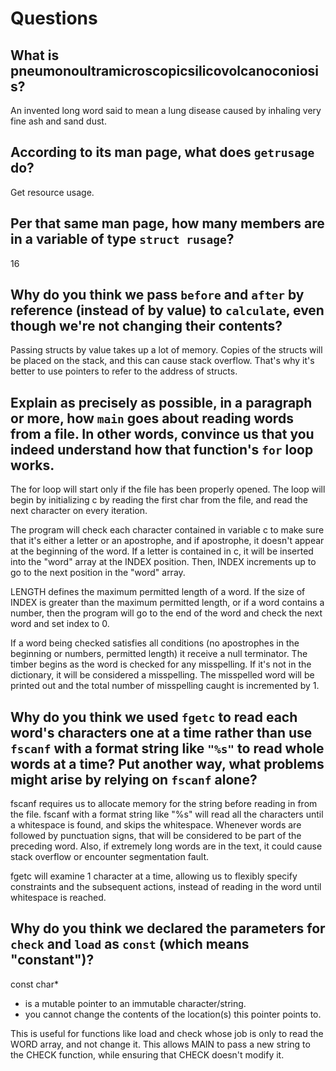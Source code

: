 # Questions

## What is pneumonoultramicroscopicsilicovolcanoconiosis?

An invented long word said to mean a lung disease caused by inhaling very fine ash and sand dust.

## According to its man page, what does `getrusage` do?

Get resource usage.

## Per that same man page, how many members are in a variable of type `struct rusage`?

16

## Why do you think we pass `before` and `after` by reference (instead of by value) to `calculate`, even though we're not changing their contents?

Passing structs by value takes up a lot of memory.
Copies of the structs will be placed on the stack, and this can cause stack overflow.
That's why it's better to use pointers to refer to the address of structs.

## Explain as precisely as possible, in a paragraph or more, how `main` goes about reading words from a file. In other words, convince us that you indeed understand how that function's `for` loop works.

The for loop will start only if the file has been properly opened.
The loop will begin by initializing c by reading the first char from the file,
and read the next character on every iteration.

The program will check each character contained in variable c to make sure that it's either a letter
or an apostrophe, and if apostrophe, it doesn't appear at the beginning of the word.
If a letter is contained in c, it will be inserted into the "word" array at the INDEX position.
Then, INDEX increments up to go to the next position in the "word" array.

LENGTH defines the maximum permitted length of a word.
If the size of INDEX is greater than the maximum permitted length, or if a word contains a number,
then the program will go to the end of the word and check the next word and set index to 0.

If a word being checked satisfies all conditions (no apostrophes in the beginning or numbers, permitted length)
it receive a null terminator. The timber begins as the word is checked for any misspelling.
If it's not in the dictionary, it will be considered a misspelling.
The misspelled word will be printed out and the total number of misspelling caught is incremented by 1.

## Why do you think we used `fgetc` to read each word's characters one at a time rather than use `fscanf` with a format string like `"%s"` to read whole words at a time? Put another way, what problems might arise by relying on `fscanf` alone?

fscanf requires us to allocate memory for the string before reading in from the file.
fscanf with a format string like "%s" will read all the characters until a whitespace is found, and skips the whitespace.
Whenever words are followed by punctuation signs, that will be considered to be part of the preceding word.
Also, if extremely long words are in the text, it could cause stack overflow or encounter segmentation fault.

fgetc will examine 1 character at a time, allowing us to flexibly specify constraints
and the subsequent actions, instead of reading in the word until whitespace is reached.

## Why do you think we declared the parameters for `check` and `load` as `const` (which means "constant")?

const char*
- is a mutable pointer to an immutable character/string.
- you cannot change the contents of the location(s) this pointer points to.

This is useful for functions like load and check whose job is only to read the WORD array, and not change it.
This allows MAIN to pass a new string to the CHECK function, while ensuring that CHECK doesn't modify it.